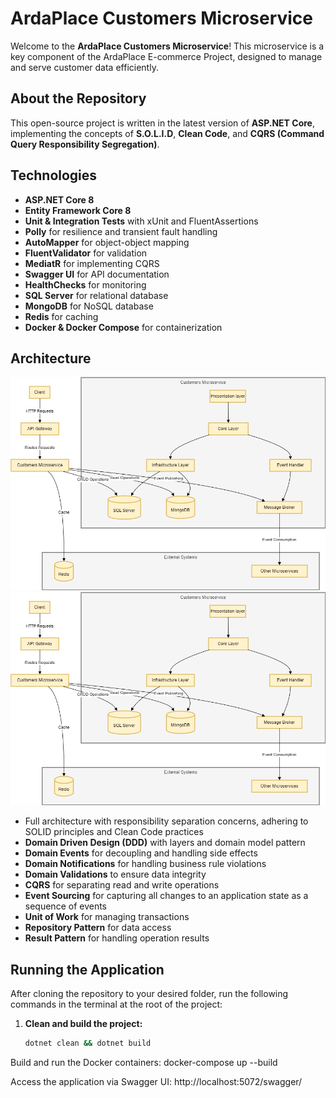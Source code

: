 # ArdaPlace Customers Microservice

Welcome to the **ArdaPlace Customers Microservice**! This microservice is a key component of the ArdaPlace E-commerce Project, designed to manage and serve customer data efficiently.

## About the Repository

This open-source project is written in the latest version of **ASP.NET Core**, implementing the concepts of **S.O.L.I.D**, **Clean Code**, and **CQRS (Command Query Responsibility Segregation)**.

## Technologies

- **ASP.NET Core 8**
- **Entity Framework Core 8**
- **Unit & Integration Tests** with xUnit and FluentAssertions
- **Polly** for resilience and transient fault handling
- **AutoMapper** for object-object mapping
- **FluentValidator** for validation
- **MediatR** for implementing CQRS
- **Swagger UI** for API documentation
- **HealthChecks** for monitoring
- **SQL Server** for relational database
- **MongoDB** for NoSQL database
- **Redis** for caching
- **Docker & Docker Compose** for containerization

## Architecture

![Architecture](img/customer-service.drawio.png)
![CQRS Pattern](img/customer-service.drawio.png "CQRS Pattern")

- Full architecture with responsibility separation concerns, adhering to SOLID principles and Clean Code practices
- **Domain Driven Design (DDD)** with layers and domain model pattern
- **Domain Events** for decoupling and handling side effects
- **Domain Notifications** for handling business rule violations
- **Domain Validations** to ensure data integrity
- **CQRS** for separating read and write operations
- **Event Sourcing** for capturing all changes to an application state as a sequence of events
- **Unit of Work** for managing transactions
- **Repository Pattern** for data access
- **Result Pattern** for handling operation results

## Running the Application

After cloning the repository to your desired folder, run the following commands in the terminal at the root of the project:

1. **Clean and build the project:**
   ```bash
   dotnet clean && dotnet build

Build and run the Docker containers:
docker-compose up --build

Access the application via Swagger UI:
http://localhost:5072/swagger/